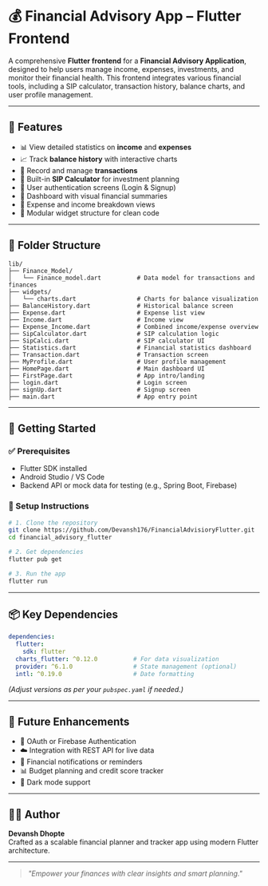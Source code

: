 # 💰 Financial Advisory App – Flutter Frontend

A comprehensive **Flutter frontend** for a **Financial Advisory Application**, designed to help users manage income, expenses, investments, and monitor their financial health. This frontend integrates various financial tools, including a SIP calculator, transaction history, balance charts, and user profile management.

---

## 🎯 Features

- 📊 View detailed statistics on **income** and **expenses**
- 📈 Track **balance history** with interactive charts
- 🔁 Record and manage **transactions**
- 🧮 Built-in **SIP Calculator** for investment planning
- 👤 User authentication screens (Login & Signup)
- 🏦 Dashboard with visual financial summaries
- 📅 Expense and income breakdown views
- 📂 Modular widget structure for clean code

---

## 🧩 Folder Structure

```
lib/
├── Finance_Model/
│   └── Finance_model.dart          # Data model for transactions and finances
├── widgets/
│   └── charts.dart                 # Charts for balance visualization
├── BalanceHistory.dart             # Historical balance screen
├── Expense.dart                    # Expense list view
├── Income.dart                     # Income view
├── Expense_Income.dart             # Combined income/expense overview
├── SipCalculator.dart              # SIP calculation logic
├── SipCalci.dart                   # SIP calculator UI
├── Statistics.dart                 # Financial statistics dashboard
├── Transaction.dart                # Transaction screen
├── MyProfile.dart                  # User profile management
├── HomePage.dart                   # Main dashboard UI
├── FirstPage.dart                  # App intro/landing
├── login.dart                      # Login screen
├── signUp.dart                     # Signup screen
├── main.dart                       # App entry point
```

---

## 🚀 Getting Started

### ✅ Prerequisites

- Flutter SDK installed
- Android Studio / VS Code
- Backend API or mock data for testing (e.g., Spring Boot, Firebase)

### 🔧 Setup Instructions

```bash
# 1. Clone the repository
git clone https://github.com/Devansh176/FinancialAdvisioryFlutter.git
cd financial_advisory_flutter

# 2. Get dependencies
flutter pub get

# 3. Run the app
flutter run
```

---

## 📦 Key Dependencies

```yaml
dependencies:
  flutter:
    sdk: flutter
  charts_flutter: ^0.12.0          # For data visualization
  provider: ^6.1.0                 # State management (optional)
  intl: ^0.19.0                    # Date formatting
```

*(Adjust versions as per your `pubspec.yaml` if needed.)*

---

## 🧠 Future Enhancements

- 🔐 OAuth or Firebase Authentication
- ☁️ Integration with REST API for live data
- 🔔 Financial notifications or reminders
- 📊 Budget planning and credit score tracker
- 🌙 Dark mode support

---

## 👨‍💻 Author

**Devansh Dhopte**  
Crafted as a scalable financial planner and tracker app using modern Flutter architecture.

---

> _"Empower your finances with clear insights and smart planning."_  
